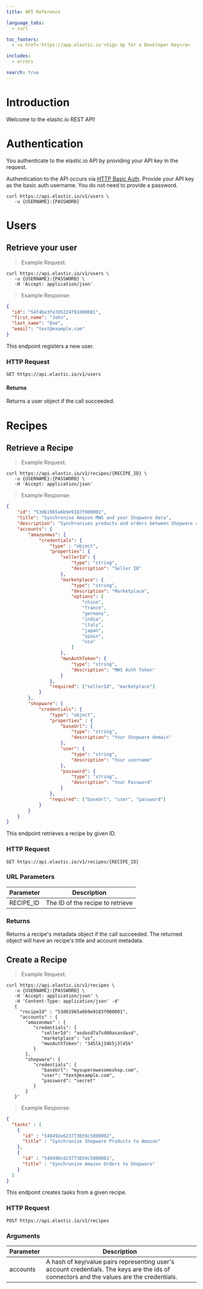 ```yaml
---
title: API Reference

language_tabs:
  - curl

toc_footers:
  - <a href='https://app.elastic.io'>Sign Up for a Developer Key</a>

includes:
  - errors

search: true
---
```


# Introduction

Welcome to the elastic.io REST API!

# Authentication

You authenticate to the elastic.io API by providing your API key in the request.

Authentication to the API occurs via [HTTP Basic Auth](http://en.wikipedia.org/wiki/Basic_access_authentication). Provide your API key as the basic auth username. You do not need to provide a password.

````curl
curl https://api.elastic.io/v1/users \
   -u {USERNAME}:{PASSWORD}
````

# Users

## Retrieve your user

> Example Request:

```curl
curl https://api.elastic.io/v1/users \
   -u {USERNAME}:{PASSWORD} \
   -H 'Accept: application/json'
```

> Example Response:

```json
{
  "id": "54f4be3fe7d5224f91000001",
  "first_name": "John",
  "last_name": "Doe",
  "email": "test@example.com"
}
```

This endpoint registers a new user.

### HTTP Request

`GET https://api.elastic.io/v1/users`


#### Returns

Returns a user object if the call succeeded.

# Recipes

## Retrieve a Recipe


> Example Request:


```curl
curl https://api.elastic.io/v1/recipes/{RECIPE_ID} \
   -u {USERNAME}:{PASSWORD} \
   -H 'Accept: application/json'
```

> Example Response:

```json
{
    "id": "53d61965a6b9e9183f000001",
    "title": "Synchronise Amazon MWS and your Shopware data",
    "description": "Synchronises products and orders between Shopware and Amazon",
    "accounts": {
        "amazonmws": {
            "credentials": {
                "type" : "object",
                "properties": {
                    "sellerId": {
                        "type": "string",
                        "description": "Seller ID"
                    },
                    "marketplace": {
                        "type": "string",
                        "description": "Marketplace",
                        "options": [
                            "china",
                            "france",
                            "germany",
                            "india",
                            "italy",
                            "japan",
                            "spain",
                            "usa"
                        ]
                    },
                    "mwsAuthToken": {
                        "type": "string",
                        "description": "MWS Auth Token"
                    }
                },
                "required": ["sellerId", "marketplace"]
            }
        },
        "shopware": {
            "credentials": {
                "type": "object",
                "properties" : {
                    "baseUrl": {
                        "type": "string",
                        "description": "Your Shopware domain"
                    },
                    "user": {
                        "type": "string",
                        "description": "Your username"
                    },
                    "password": {
                        "type": "string",
                        "description": "Your Password"
                    }
                },
                "required": ["baseUrl", "user", "password"]
            }
        }
    }
}
```

This endpoint retrieves a recipe by given ID.

### HTTP Request

`GET https://api.elastic.io/v1/recipes/{RECIPE_ID}`

### URL Parameters

Parameter | Description
--------- | -----------
RECIPE_ID | The ID of the recipe to retrieve

### Returns

Returns a recipe's metadata object if the call succeeded. The returned object will have an recipe's title and account metadata.

## Create a Recipe

> Example Request:

```curl
curl https://api.elastic.io/v1/recipes \
   -u {USERNAME}:{PASSWORD} \
   -H 'Accept: application/json' \
   -H 'Content-Type: application/json' -d'
   {
     "recipeId" : "53d61965a6b9e9183f000001",
     "accounts" : {
       "amazonmws" : {
          "credentials": {
             "sellerId": "asdasd7a7sd60asasdasd",
             "marketplace": "us",
             "mwsAuthToken": "345lkj34k5j3l45k"
          }
       },
       "shopware": {
          "credentials": {
             "baseUrl": "mysuperawesomeshop.com",
             "user": "text@example.com",
             "password": "secret"
          }
       }
   }'
```

> Example Response:

```json
{
  "tasks" : [
    {
      "id" : "540492e623773659c5000002",
      "title" : "Synchronize Shopware Products to Amazon"
    },
    {
      "id" : "540490c023773659c5000001",
      "title" : "Synchronize Amazon Orders to Shopware"
    }
  ]
}
```

This endpoint creates tasks from a given recipe.

### HTTP Request

`POST https://api.elastic.io/v1/recipes`

### Arguments

Parameter | Description
--------- | -----------
accounts | A hash of key/value pairs representing user's account credentials. The keys are the ids of connectors and the values are the credentials.

